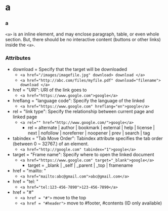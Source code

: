 # a

### a

`<a>` is an inline element, and may enclose paragraph, table, or even whole section. But, there should be no interactive content \(buttons or other links\) inside the `<a>`.

### Attributes

* download = Specify that the target will be downloaded
  * `<a href="/images/imagefile.jpg" download> download </a>`
  * `<a href="http://abc.com/files/myfile.pdf" download="filename"> download </a>`
* href = "URI": URI of the link goes to
  * `<a href="https://www.google.com">google</a>`
* hreflang = "language code": Specify the language of the linked
  * `<a href="https://www.google.com" hreflang="en">google</a>`
* rel = "link type": Specify the relationship between current page and linked page
  * `<a rel="" href="http://www.google.com/">google</a>`
    * rel = alternate \| author \| bookmark \| external \| help \| license \| next \| nofollow \| noreferrer \| noopener \| prev \| search \| tag
* tabindex = "Tab Move Order": Tabindex attribute specifies the tab order \(between 0 ~ 32767.\) of an element.
  * `<a href="http://google.com" tabindex="1">google</a>`
* target = "Frame name": Specify where to open the linked document
  * `<a href="https://www.google.com" target="_blank">google</a>`
    * target = \_blank \| \_self \| \_parent \| \_top \| framename
* href = "mailto: "
  * `<a href="mailto:abc@gmail.com">abc@gmail.com</a>`
* href = "tel: "
  * `<a href="tel:123-456-7890">123-456-7890</a>`
* href = "\#"
  * `<a href = "#">` move to the top
  * `<a href = "#header">` move to \#footer, \#contents \(ID only available\)

